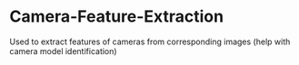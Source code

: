 # Camera-Feature-Extraction
Used to extract features of cameras from corresponding images (help with camera model identification)

